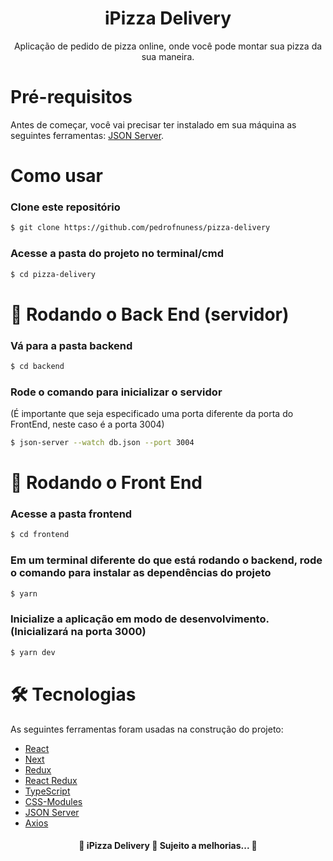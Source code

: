 <h1 align="center"> iPizza Delivery </h1>
<p align="center">Aplicação de pedido de pizza online, onde você pode montar sua pizza da sua maneira.</p>

# Pré-requisitos

Antes de começar, você vai precisar ter instalado em sua máquina as seguintes ferramentas:
[JSON Server](https://github.com/typicode/json-server).

# Como usar

### Clone este repositório

```bash
$ git clone https://github.com/pedrofnuness/pizza-delivery
```

### Acesse a pasta do projeto no terminal/cmd

```bash
$ cd pizza-delivery
```

# 🎲 Rodando o Back End (servidor)

### Vá para a pasta backend

```bash
$ cd backend
```

### Rode o comando para inicializar o servidor

(É importante que seja especificado uma porta diferente da porta do FrontEnd, neste caso é a porta 3004)

```bash
$ json-server --watch db.json --port 3004
```

# 🚀 Rodando o Front End

### Acesse a pasta frontend

```bash
$ cd frontend
```

### Em um terminal diferente do que está rodando o backend, rode o comando para instalar as dependências do projeto

```bash
$ yarn
```

### Inicialize a aplicação em modo de desenvolvimento. (Inicializará na porta 3000)

```bash
$ yarn dev
```

# 🛠 Tecnologias

As seguintes ferramentas foram usadas na construção do projeto:

- [React](https://pt-br.reactjs.org/)
- [Next](https://nextjs.org/)
- [Redux](https://redux.js.org/)
- [React Redux](https://react-redux.js.org/)
- [TypeScript](https://www.typescriptlang.org/)
- [CSS-Modules](https://github.com/css-modules/css-modules)
- [JSON Server](https://github.com/typicode/json-server)
- [Axios](https://github.com/axios/axios)

<h4 align="center"> 
	🚧  iPizza Delivery 🚀 Sujeito a melhorias...  🚧
</h4>

